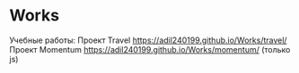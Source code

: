 # Works
Учебные работы:
Проект Travel https://adil240199.github.io/Works/travel/
Проект Momentum https://adil240199.github.io/Works/momentum/ (только js)


